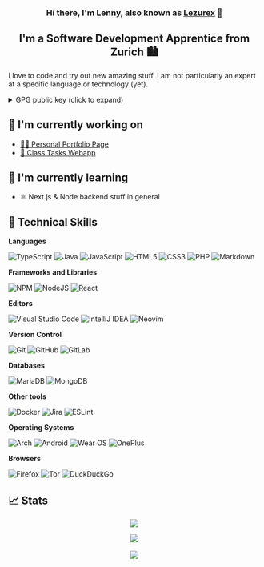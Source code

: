 <h3 align="center">
  Hi there, I'm Lenny, also known as <a href="https://lezurex.dev/" target="_blank">Lezurex</a> 👋
</h3>

<h2 align="center">
  I'm a Software Development Apprentice from Zurich 🏙
</h2>

I love to code and try out new amazing stuff. I am not particularly an expert at a specific language or technology (yet).

<details>
  <summary>GPG public key (click to expand)</summary>
  
  ```txt
-----BEGIN PGP PUBLIC KEY BLOCK-----
Comment: User-ID:	Lenny Angst <lenny.angst@easyid.ch>
Comment: a.k.a.:	Lenny Angst <mrbuild27@gmail.com>
Comment: a.k.a.:	Lenny Angst <lenny.angst@mgb.ch>
Comment: Created:	8/7/21 12:18 AM
Comment: Type:	4,096-bit RSA (secret key available)
Comment: Usage:	Signing, Encryption, Certifying User-IDs
Comment: Fingerprint:	0B975453FDFB4849A1573F0ADD569BBEA6C39D58

mQINBGENtTMBEADMPdEeH85awHa08tc/97wSxNBp3MqE4xiZKzgo/qTZVTL0I9/7
h4270cqgPqU3GE8L3zMPltmgBUreDO7JbrPoo1dzTHGCJIKMqvTDL1mSUxrBqBsj
HLtAY68PTcBNd/vcBw+WhjC5VxNbFSB9qOVrJ8SBcoepxc2f72Bn1ekzte/zTgh0
WQqDF6T8E92pVZ2bD7Fteazd2j8k85R4RlW/fzhUzVRvPj1EiTPRQdy9ZPBgTY63
bVlhMMqEUlbZZVZOvjSgSkaBcYHNN690ebKagpJ33BI3HkZWM/VoqLhK6Te+RF/A
MQxY9hzRVXDpXCK3xpyy9TE8RytGQ8fRZUWCRcYCd9JIzH3m5veRsIcnkYPV472Z
QUEW+7NRlm/cRthlPIyoIRm4xLD8ACpmGy2epzewdRie3Ng9vfE/UufJSGMqB8G5
F2ZFdTJmLq5p3xxpJ1IwO47LXec7hlNGpJBYIhgIrE01JMhWJ7bS0oEceBjCnu5b
t0pB0xIOVP6Ra+UU0q8msbXnR9/mZPoHhUpF6bWuwb1Sab29ueGpRRO5ZWWLBSUY
ghGvRMjUTMNSyJ10auVgYa53Tg2XpP+Y08vb7JSbvg8iec0KYnYrQZakjNLYmpfF
fcxy9OPP6URyMdXek8mWjiXvGpMlcchWygs5gIuyKqpE1+rU4Vj33x7ihQARAQAB
tCNMZW5ueSBBbmdzdCA8bGVubnkuYW5nc3RAZWFzeWlkLmNoPokCUQQTAQgAOwIb
AwULCQgHAgYVCgkICwIEFgIDAQIeAQIXgBYhBAuXVFP9+0hJoVc/Ct1Wm76mw51Y
BQJhDbcFAhkBAAoJEN1Wm76mw51YmaIQALTG8t6D1x9pCPz2Ij8OO4UPO9sTzq0l
Ku7NYR7enMwiiXICEWIEfj7dUUHvo2q7pDM2jlWKR9w22/I5tTFRtzIQIgoCgFaj
tcO8NIvb81+vMlxSSiB93HCIQoC5tEGeBCaEh4SIK7T1juQU9bOK+lfDAVP23uBV
EnCXFcnZe4Qilhq9M9ybVyjrmb3O1gljC5CQ9N9ym1nZ9u99oITe9xNTHRYUNraN
+LmC7TsRWLe6DT5WvoL/oXeWsNZAsX1jCfJ1XZdLPMg4HU7emLC4cKUUAe521rAa
/BliuIBEfHQKTZWjPYnAZ8jqoGI5LqkQffOHfH/EdBVJycIgKp45t2w1BX+2Ab2M
uD6lc2gzzhxMRWYk9DxsMPCdGqJ+PKQVGGaDWnlzZP0Y7t+QicX48pzILrv0Bf9W
NtALaCavyLDh2RJzkl9quWrOCPJKL64SPbnaSbLWnhikQ8ANvInj/A21kj6kuIhz
m0x2KMZYQsc4Bd84i20i1gaSWIV92Xr9zrsXm82IMAAK7otFMwLwd/mE7hi4EyzU
rkR6+SyiXHXiRwR5u0dDm4OfpIlY9UhdvQDNzH21rmJ0HdVNnBMpQef8peUKoxc/
BbyWuDUG232q4QBEVFPsy6tY/pW7hqBffzBMYGShQrHUfBgIr7piV3XE8DRcvCBT
moG9i5+buAUStCFMZW5ueSBBbmdzdCA8bXJidWlsZDI3QGdtYWlsLmNvbT6JAk4E
EwEIADgWIQQLl1RT/ftISaFXPwrdVpu+psOdWAUCYQ21iwIbAwULCQgHAgYVCgkI
CwIEFgIDAQIeAQIXgAAKCRDdVpu+psOdWFoFD/wJefnyVY5pC0/+3SVHzqbstHLO
89KLgn8SHE3be5N5B9ophnyJLNaDsOKQNwsvI3TGDwldB8o7ceIKHA35p3dogSlP
u9MkAeoTMpK5bEgLTA4xnhyNnY2w9WwKC8wNAv9+S31Ppw8rDS8h8SNsDrIy6bj2
V/dEUzH+e6xdK8QFUoOibnRjkftKpyulVhX7W2eehEL1CymujNcd8GnxSDbrtPhj
VLLFat0TJ7jibH0KjNMhdu4MQDeOjwkQ7WL2L4Tpgyotz75ScVUq96iCeWdpbBve
ITxYnTnZV8kSpvXe0T7Djz6mZNP2aZmW4Ren2yjdZuDw5E+C81DgbqMFlwIYOmu8
eD9Fd7UHG6pb7O10ac8JUO98uml0927vxEKBiMJagePWWqvRMg96BMQdKIl6QWPB
XsBd+CSijaFyayU2gePS45ORo/e82A5h/CEEGANPw1KBqgPOtuHWKs3kGxm2TIWG
mJZzrTmL9DGrKov2Wqhm+NYxf99tbi5LsQCM7+PF+mFO81KdfjBWfpvVrkPK4XCH
TYqWzfBLQh46wkzuRIthsB3pfOnIqXHp8yCFL1Ys2DVfvsMkpvZSYdmvIW8OZOMX
B8tB2X4l7IqXgKtdpMqcSmhYK+Ji3EBR9sJpv5v1hjx++ctze4sao4ubSRdAXgdE
I3A0vDAjySYwfyZn+LQgTGVubnkgQW5nc3QgPGxlbm55LmFuZ3N0QG1nYi5jaD6J
Ak4EEwEIADgWIQQLl1RT/ftISaFXPwrdVpu+psOdWAUCYRqh/QIbAwULCQgHAgYV
CgkICwIEFgIDAQIeAQIXgAAKCRDdVpu+psOdWFFoEACrujxcKt2KBa3FaiqbmsoO
+n20ZAQytddrbec6vS752H+0Qi/p8HE36nTo0+oW+RzU7tUT/tcyT/Aq2Up/pga2
0lbIAFR8lGI4ssCy7KYKpfvA9kU3efr+p5cVEztJmWxb/sc0ZXQWiWZk76hEVR+g
0ykOBJEixNUmgVWAZoOAbfdcUJ98ql89+GpRpiC18pl9YqTW6YJchWLdclObQNqo
rNQUzkXuMKv+E//DjsXzXny7ARqF/Xtp16SxLuKqkrmexnNQbvB3wwYBsz9dDkiI
6fISSj1qT+9ovuyKCZNESU0EEMaU/hCkIEurcF80HhG0SBsWrHnuGfV85UFv72/K
S1teMvnh4z/EjgOdR5VsZtaKE/bCQ4qkSkxoRKjyI9k6tCngStakNJ6io5jD5A/G
XHELe/VA/ihNPS+JGx/9rFq/zawXE2NBH0SMTCfmNmLjYWi5wxBpxcVRai48UiXg
vf7pbCq9rWI+7OA+Z8nE5RL+qXxEAkfL/B846zjE9wOymGpHz6mEmvgNbbr+iAZu
oo85SNZGHFuk8wie2b179onG+wg0a/Cs5DwIQDNXBH5dvRgTmz652DPbJqB6jhrg
DG8oVQt6c9aK/hPPArXDiqpxHGTse25FElTE8QQsCx3kkRquKOTcE1Y8V4+HxvwT
u70GH1pdCRHOu8E8t6VLa7kCDQRhDbUzARAA5BjnYwWx7tG/UIk9Ue88vx5PB/H2
CWnEI78XJw7MQTuwpp2u7gAkX9jBvKds4qMREcnZxpGJK5diLVtMl4bqhQklM4CY
Eo/fasV/CA7SgCXR5iYBmapyZK3nTj3/4JRUsP/Wj18R11sGRxnXltyXhrx6ZmMD
CL+DN1FgPEPRLYYbdTcl0vocgvr1IoAyTO8xYlH5hOiyyVmhNNvxHDZ9E+l9Z25R
VnhQgNfXw/e+7meI8TuhOgm6FDIaHCYBBteVxuI/ElNVzYuNW7Kc6qWsrTQGcLDD
Du6F7tmJJcjCwhXSXZQEKiFCV8mRr9nacJFXiONFnF0sB+RL9te9QkLYnYA8Z4J4
gYRZwF0VOhrz+WQY+TbfYIXor5IuZpLzmaHrokZePj36Fd9MJw7YPv0xIs/NGdS5
h8OiUQzxo1/MaU4imZhMIbuwSf+PAvDT4g9LG/PTqWOXaJ4U4W3sc8ySdqHjSYAg
UYGLCB7XQDmzQz36XJmKuberShQ69s0Pp0+oclLlLW/VBi6K5i7pGx5oWHtFd1qk
7MK4GAHZTGec5PjPIZhIrgZSfeeB1pOWMjhIJ5Q3XyBNgjVfZ1RT8tRGA97auT5N
Ysev27qFr0y+703Xe+CrNr/Isyj2iB2KL+0TA0R19PE1rCC9EiBnmePYwpAA0Y2N
7GWKHj2y48fXGZMAEQEAAYkCNgQYAQgAIBYhBAuXVFP9+0hJoVc/Ct1Wm76mw51Y
BQJhDbUzAhsMAAoJEN1Wm76mw51YO94P/3YMm3sh/s+xM7xRWWeiYTPj0ArX9DhA
fhN5MQRbg8IOCv8G/I8/aUz8bEgqQYvuxaBbqI1GqBI+HJ15ujEHhQ3PKxq0hrxA
drz+O9rYw0CStiAGyjHdrx9cZcBTfvJPtW3gcscSbwRVqHWpb6a12W8QGMr5JBAT
kzy08tgBGB7SMnXWVmP21C8LHcsud2WUBeI6EoMv2unC0Gn5OLTkW3nDARiY06U4
9HPbggObpt/b9ULWMVf0MjVoLOHFEL8VDmZwra98Sv0vs1EQnrF6jKe29Gc2fti4
YXEd6JcaTdzHqDlwGgkDlNmM3ncXJ/BxELqcrL+BCloF91ZqK5AzDy2h5zSz/1jU
5cEUWInXpj5Hjp4zPN2j0uyjJI55IPH0pyouHzz8LwzsCTOcmoEngDvzJ/BzM+05
nmPDpnGrqAORKE+KD/yMlN/7VVxxh90OOZFhcd6yB5kLFkIza41g0FMGOpDHT4jk
Jo8kbELaDER3aw/xW77OVpwVoxuSnLd7PUtujlbB0W1jeRjnB2k2jgceom42TevB
azMASAWeRb1QzNxc4kN8LG0839OaV0ZFUxagzncBm6p9DdQaeGpvzjJuQ5K/of1V
prn53YWj6ESJTMPMuTQgUzDjHNDArTsZGSY4WP1EKGCKiSGtVN0k4v0FeUYBJeP9
D+3PJL39ulGq
=Jc0N
-----END PGP PUBLIC KEY BLOCK-----
```
</details>

## 🔭 I'm currently working on
- [👨‍💻 Personal Portfolio Page](https://github.com/Lezurex/brainfuck)
- [🏫 Class Tasks Webapp](https://github.com/Lezurex/portfolio)

## 🌱 I'm currently learning

- ⚛ Next.js & Node backend stuff in  general

## 💼 Technical Skills

**Languages**

![TypeScript](https://img.shields.io/badge/typescript-%23007ACC.svg?style=for-the-badge&logo=typescript&logoColor=white)
![Java](https://img.shields.io/badge/java-%23ED8B00.svg?style=for-the-badge&logo=java&logoColor=white)
![JavaScript](https://img.shields.io/badge/javascript-%23323330.svg?style=for-the-badge&logo=javascript&logoColor=%23F7DF1E)
![HTML5](https://img.shields.io/badge/html5-%23E34F26.svg?style=for-the-badge&logo=html5&logoColor=white)
![CSS3](https://img.shields.io/badge/css3-%231572B6.svg?style=for-the-badge&logo=css3&logoColor=white)
![PHP](https://img.shields.io/badge/php-%23777BB4.svg?style=for-the-badge&logo=php&logoColor=white)
![Markdown](https://img.shields.io/badge/markdown-%23000000.svg?style=for-the-badge&logo=markdown&logoColor=white)

**Frameworks and Libraries**

![NPM](https://img.shields.io/badge/NPM-%23000000.svg?style=for-the-badge&logo=npm&logoColor=white)
![NodeJS](https://img.shields.io/badge/node.js-6DA55F?style=for-the-badge&logo=node.js&logoColor=white)
![React](https://img.shields.io/badge/react-%2320232a.svg?style=for-the-badge&logo=react&logoColor=%2361DAFB)

**Editors**

![Visual Studio Code](https://img.shields.io/badge/Visual%20Studio%20Code-0078d7.svg?style=for-the-badge&logo=visual-studio-code&logoColor=white)
![IntelliJ IDEA](https://img.shields.io/badge/IntelliJIDEA-000000.svg?style=for-the-badge&logo=intellij-idea&logoColor=white)
![Neovim](https://img.shields.io/badge/NeoVim-%2357A143.svg?&style=for-the-badge&logo=neovim&logoColor=white)

**Version Control**

![Git](https://img.shields.io/badge/git-%23F05033.svg?style=for-the-badge&logo=git&logoColor=white)
![GitHub](https://img.shields.io/badge/github-%23121011.svg?style=for-the-badge&logo=github&logoColor=white)
![GitLab](https://img.shields.io/badge/gitlab-%23181717.svg?style=for-the-badge&logo=gitlab&logoColor=white)

**Databases**

![MariaDB](https://img.shields.io/badge/MariaDB-003545?style=for-the-badge&logo=mariadb&logoColor=white)
![MongoDB](https://img.shields.io/badge/MongoDB-%234ea94b.svg?style=for-the-badge&logo=mongodb&logoColor=white)

**Other tools**

![Docker](https://img.shields.io/badge/docker-%230db7ed.svg?style=for-the-badge&logo=docker&logoColor=white)
![Jira](https://img.shields.io/badge/jira-%230A0FFF.svg?style=for-the-badge&logo=jira&logoColor=white)
![ESLint](https://img.shields.io/badge/ESLint-4B3263?style=for-the-badge&logo=eslint&logoColor=white)

**Operating Systems**

![Arch](https://img.shields.io/badge/Arch%20Linux-1793D1?logo=arch-linux&logoColor=fff&style=for-the-badge)
![Android](https://img.shields.io/badge/Android-3DDC84?style=for-the-badge&logo=android&logoColor=white)
![Wear OS](https://img.shields.io/badge/-Wear%20OS-4285F4?style=for-the-badge&logo=wear-os&logoColor=white)
![OnePlus](https://img.shields.io/badge/OnePlus-%23F5010C.svg?style=for-the-badge&logo=oneplus&logoColor=white)

**Browsers**

![Firefox](https://img.shields.io/badge/Firefox-FF7139?style=for-the-badge&logo=Firefox-Browser&logoColor=white)
![Tor](https://img.shields.io/badge/Tor-7D4698?style=for-the-badge&logo=Tor-Browser&logoColor=white)
![DuckDuckGo](https://img.shields.io/badge/DuckDuckGo-DE5833?style=for-the-badge&logo=DuckDuckGo&logoColor=white)

## 📈 Stats

<p align="center">
<img src="https://wakatime.com/badge/user/6b3a8310-f065-46d9-a65b-35913b6b2ec8.svg">
</p>
<p align="center">
<img src="https://github-readme-stats.vercel.app/api?username=Lezurex&count_private=true&hide=stars&theme=onedark">
<br/>
<br/>
<img src="https://github-readme-stats.vercel.app/api/top-langs/?username=Lezurex&layout=compact&count_private=true&hide=VBA,Dockerfile&langs_count=8&theme=onedark">
</p>

